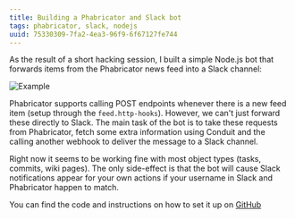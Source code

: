 ```yaml
---
title: Building a Phabricator and Slack bot
tags: phabricator, slack, nodejs
uuid: 75330309-7fa2-4ea3-96f9-6f67127fe744
---
```


As the result of a short hacking session, I built a simple Node.js bot that forwards items from the Phabricator news feed into a Slack channel:

![Example](http://i.imgur.com/128Gkjw.png)

Phabricator supports calling POST endpoints whenever there is a new feed item (setup through the `feed.http-hooks`). However, we can't just forward these directly to Slack. The main task of the bot is to take these requests from Phabricator, fetch some extra information using Conduit and the calling another webhook to deliver the message to a Slack channel.

Right now it seems to be working fine with most object types (tasks, commits, wiki pages). The only side-effect is that the bot will cause Slack notifications appear for your own actions if your username in Slack and Phabricator happen to match.

You can find the code and instructions on how to set it up on [GitHub](https://github.com/etcinit/phabricator-slack-feed)
